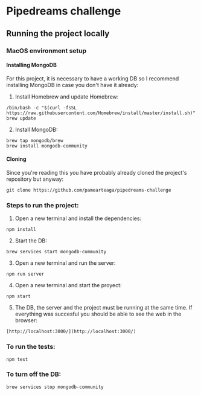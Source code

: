 # Pipedreams challenge

## Running the project locally

### MacOS environment setup
#### Installing MongoDB
For this project, it is necessary to have a working DB so I recommend installing MongoDB in case you don't have it already:

1. Install Homebrew and update Homebrew:
```
/bin/bash -c "$(curl -fsSL https://raw.githubusercontent.com/Homebrew/install/master/install.sh)"
brew update
```

2. Install MongoDB:
```
brew tap mongodb/brew
brew install mongodb-community
```
#### Cloning
Since you're reading this you have probably already cloned the project's repository but anyway:
```
git clone https://github.com/pamearteaga/pipedreams-challenge
```

### Steps to run the project:

1. Open a new terminal and install the dependencies:
```
npm install
```

2. Start the DB:
```
brew services start mongodb-community
```

3. Open a new terminal and run the server:
```
npm run server
```

4. Open a new terminal and start the proyect:
```
npm start
```

5. The DB, the server and the project must be running at the same time. 
If everything was succesful you should be able to see the web in the browser:
```
[http://localhost:3000/](http://localhost:3000/)
```

### To run the tests:
```
npm test
```

### To turn off the DB:
```
brew services stop mongodb-community
```

